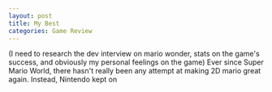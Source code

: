 ```yaml
---
layout: post
title: My Best 
categories: Game Review
---
```

(I need to research the dev interview on mario wonder, stats on the game's success, and obviously my personal feelings on the game)
Ever since Super Mario World, there hasn't really been any attempt at making 2D mario great again. Instead, Nintendo kept on 
<!--stackedit_data:
eyJoaXN0b3J5IjpbMTI2NjkxODIyOCwxNDQwMzM3MjA2XX0=
-->